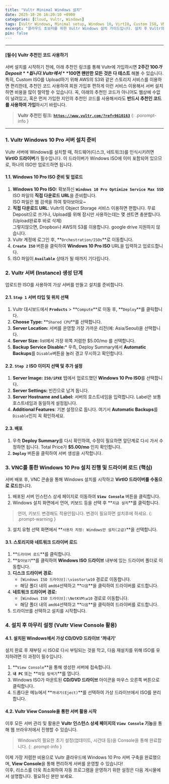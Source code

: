 ```yaml
---
title: "Vultr Minimal Windows 설치"
date: 2025-10-26 16:20:10 +0900
categories: [Cloud, Vultr, Windows]
tags: [Vultr Windows, Minimal setup, Windows 10, VirtIO, Custom ISO, VNC 콘솔]
excerpt: "클라우드 초보자를 위한 Vultr Windows 설치 가이드입니다. 설치 후 Vultr의 View Console을 통해 모든 설정을 마무리하는 방법을 안내합니다."
pin: false
---
```


-----

#### **[필수] Vultr 추천인 코드 사용하기**

서버 설치를 시작하기 전에, 아래 추천인 링크를 통해 Vultr에 가입하시면 **2주간 $100가 Deposit**됩니다. Vultr에서 **$100면 왠만한 모든 것은 다 테스트** 해볼 수 있습니다. 특히, Custom ISO를 Upload하기 위해 AWS의 S3와 같은 스토리지 서비스를 이용하면 편리한데, 추천인 코드 사용하여 회원 가입후 편하게 이런 서비스 이용해서 서버 설치하면 비용을 많이 절약할 수 있습니다. 꼭, 아래의 추천인 코드가 아니어도 웹상에 수없이 널려있고, 혹은 먼저 가입한 지인의 추천인 코드를 사용해서라도 **반드시 추천인 코드를 사용하여 가입**하시기 바랍니다.

> **Vultr 추천인 링크:**
> [**`https://www.vultr.com/?ref=9610163`**](https://www.vultr.com/?ref=9610163)
{: .porompt-info }

-----

### 1\. Vultr Windows 10 Pro 서버 설치 준비

Vultr 서버에 Windows를 설치할 때, 하드웨어(디스크, 네트워크)를 인식시키려면 **VirtIO 드라이버**가 필수입니다. 이 드라이버가 Windows ISO에 이미 포함되어 있으므로, 하나의 ISO만 업로드하면 됩니다.

#### 1.1. Windows 10 Pro ISO 준비 및 업로드

1.  **Windows 10 Pro ISO:** 확보하신 **`Windows 10 Pro Optimize Service Max SSD`** ISO 파일의 **직접 다운로드 URL**을 준비합니다.  
ISO 파일은 웹 검색을 하여 찾아보아요~
2. **직접 다운로드 URL**: Vultr의 Object Storage 서비스 이용하면 편합니다. 무료 Deposit으로 쓰거나, Upload를 위해 잠시만 사용하는데는 몇 센트면 충분합니다.(Upload완료후 바로 삭제)  
그렇지않으면, Dropbox나 AWS의 S3를 이용합니다. google drive 지원하지 않습니다.
3.  Vultr 계정에 로그인 후, **`Orchestration/ISOs`**로 이동합니다.
4.  **`Create ISO`** 버튼을 클릭하여 **Windows 10 Pro ISO** URL을 입력하고 업로드합니다.
5.  ISO 파일이 **`Available`** 상태가 될 때까지 기다립니다.

### 2\. Vultr 서버 (Instance) 생성 단계

업로드한 ISO를 사용하여 가상 서버를 만들고 설치를 준비합니다.

#### 2.1. `Step 1` 서버 타입 및 위치 선택

1. Vultr 대시보드에서 **`Products`** \> **`Compute`**로 이동 후, **`Deploy`**를 클릭합니다.
2. **Choose Type:** **`Shared CPU`**를 선택합니다.
3. **Server Location:** 서버를 운영할 가장 가까운 리전(예: Asia/Seoul)을 선택합니다.
4. **Server Size:** list에서 가장 위쪽 저렴한 $5.00/mo 를 선택합니다.
5. **Backup Service Disable:*** 우측, Deploy Summary에서 **Automatic Backups**를 `Disable`버튼을 눌러 경고 무시하고 확인합니다.

#### 2.2. `Step 2` ISO 이미지 선택 및 추가 설정

1. **Server Image:** **`ISO/iPXE`** 탭에서 업로드했던 **Windows 10 Pro ISO**를 선택합니다.
2. **Server Settings:** 빈칸으로 남겨 둡니다.
3. **Server Hostname and Label:** 서버의 호스트네임을 입력합니다. Label은 보통 호스트네임과 동일하게 설정됩니다.
4. **Additional Features**: 기본 설정으로 둡니다. 여기서 **Automatic Backups**를 `Disable`인지 꼭 확인하세요.

#### 2.3. 배포

1. 우측 **Deploy Summary**를 다시 확인하여, 수정이 필요하면 앞단계로 다시 가서 수정하면 됩니다. Total Price가 **$5.00/mo** 인지 확인합니다.
2.  **`Deploy`** 버튼을 클릭하여 서버 생성을 시작합니다.

### 3\. VNC를 통한 Windows 10 Pro 설치 진행 및 드라이버 로드 (핵심)

서버 배포 후, VNC 콘솔을 통해 Windows 설치를 시작하고 **VirtIO 드라이버를 수동으로 로드**합니다.

1.  배포된 서버 인스턴스 상세 페이지로 이동하여 **`View Console`** 버튼을 클릭합니다.
2.  Windows 설치 화면에서 언어, 키보드 등을 선택 후 **`지금 설치`**를 클릭합니다.
> 언어, 키보드 변경해도 적용안됩니다. 변경이 필요하면 설치후에 하세요.
{: .prompt-warning }
3.  설치 유형 선택 화면에서 \*\*`사용자 지정: Windows만 설치(고급)`\*\*을 선택합니다.

#### 3.1. 스토리지와 네트워크 드라이버 로드

1.  **`드라이버 로드`**를 클릭합니다.
2.  **`찾아보기`**를 클릭하여 **Windows ISO 드라이브** 내부에 있는 드라이버 폴더로 이동합니다.
3.  **디스크 드라이버 경로:**
      * `[Windows ISO 드라이브]:\viostor\w10` 경로로 이동합니다.
      * 해당 폴더 내의 `amd64`선택하고 **`다음`**을 클릭하여 드라이버를 로드합니다.
4.  **네트워크 드라이버 경로:**
      * `[Windows ISO 드라이브]:\NetKVM\w10` 경로로 이동합니다.
      * 해당 폴더 내의 `amd64`선택하고 **`다음`**을 클릭하여 드라이버를 로드합니다.      
5.  드라이브를 선택하고 설치를 시작합니다.

### 4\. 설치 후 마무리 설정 (Vultr View Console 활용)

#### 4.1. 설치된 Windows에서 가상 CD/DVD 드라이브 '꺼내기'

설치 완료 후 재부팅 시 ISO로 다시 부팅되는 것을 막고, 다음 재설치를 위해 ISO를 유지하려면 이 과정이 필수입니다.

1.  **`View Console`**을 통해 생성한 서버에 접속합니다.
2.  **`내 PC`** 또는 \*\*`파일 탐색기`\*\*를 엽니다.
3.  Windows ISO가 마운트된 **CD/DVD 드라이브** 아이콘을 마우스 오른쪽 버튼으로 클릭합니다.
4.  드롭다운 메뉴에서 \*\*`꺼내기(Eject)`\*\*를 선택하여 가상 드라이브에서 ISO를 분리합니다.

#### 4.2. Vultr View Console을 통한 서버 활용 시작

이후 모든 서버 관리 및 활용은 **Vultr 인스턴스 상세 페이지의 `View Console` 기능**을 통해 웹 브라우저에서 진행할 수 있습니다.

> Windows의 필요한 초기 설정(업데이트, 시간대 등)을 Console을 통해 완료합니다.
{: .prompt-info }

이제 가장 저렴한 비용으로 Vultr 클라우드에 Windows 10 Pro 서버 구축을 완료했으며, **View Console**을 통해 편리하게 서버를 운영할 수 있습니다\!  
이후, 리소스를 더욱 최소화하여 자동 프로그램을 운영하기 위한 설정은 다음 게시물에서 설명합니다. 필요하신 분만 보세요.